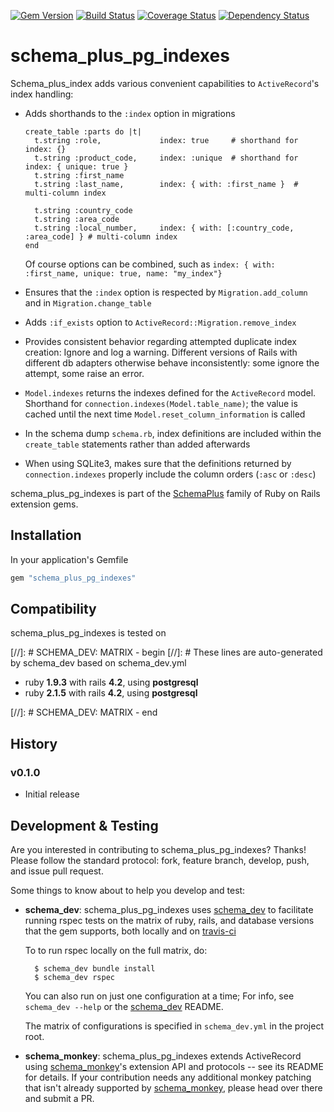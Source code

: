[![Gem Version](https://badge.fury.io/rb/schema_plus_pg_indexes.svg)](http://badge.fury.io/rb/schema_plus_pg_indexes)
[![Build Status](https://secure.travis-ci.org/SchemaPlus/schema_plus_pg_indexes.svg)](http://travis-ci.org/SchemaPlus/schema_plus_pg_indexes)
[![Coverage Status](https://img.shields.io/coveralls/SchemaPlus/schema_plus_pg_indexes.svg)](https://coveralls.io/r/SchemaPlus/schema_plus_pg_indexes)
[![Dependency Status](https://gemnasium.com/lomba/schema_plus_pg_indexes.svg)](https://gemnasium.com/SchemaPlus/schema_plus_pg_indexes)

# schema_plus_pg_indexes

Schema_plus_index adds various convenient capabilities to `ActiveRecord`'s index handling:

* Adds shorthands to the `:index` option in migrations

      create_table :parts do |t|
        t.string :role,             index: true     # shorthand for index: {}
        t.string :product_code,     index: :unique  # shorthand for index: { unique: true }
        t.string :first_name
        t.string :last_name,        index: { with: :first_name }  # multi-column index

        t.string :country_code
        t.string :area_code
        t.string :local_number,     index: { with: [:country_code, :area_code] } # multi-column index
      end

  Of course options can be combined, such as `index: { with: :first_name, unique: true, name: "my_index"}`

* Ensures that the `:index` option is respected by `Migration.add_column` and in `Migration.change_table`

* Adds `:if_exists` option to `ActiveRecord::Migration.remove_index`

* Provides consistent behavior regarding attempted duplicate index
  creation: Ignore and log a warning.  Different versions of Rails with
  different db adapters otherwise behave inconsistently: some ignore the
  attempt, some raise an error.

* `Model.indexes` returns the indexes defined for the `ActiveRecord` model.
  Shorthand for `connection.indexes(Model.table_name)`; the value is cached
  until the next time `Model.reset_column_information` is called

* In the schema dump `schema.rb`, index definitions are included within the
  `create_table` statements rather than added afterwards

* When using SQLite3, makes sure that the definitions returned by
  `connection.indexes` properly include the column orders (`:asc` or `:desc`)

schema_plus_pg_indexes is part of the [SchemaPlus](https://github.com/SchemaPlus/) family of Ruby on Rails extension gems.

## Installation

In your application's Gemfile

```ruby
gem "schema_plus_pg_indexes"
```
## Compatibility

schema_plus_pg_indexes is tested on

[//]: # SCHEMA_DEV: MATRIX - begin
[//]: # These lines are auto-generated by schema_dev based on schema_dev.yml
* ruby **1.9.3** with rails **4.2**, using **postgresql**
* ruby **2.1.5** with rails **4.2**, using **postgresql**

[//]: # SCHEMA_DEV: MATRIX - end


## History

### v0.1.0

* Initial release

## Development & Testing

Are you interested in contributing to schema_plus_pg_indexes?  Thanks!  Please follow
the standard protocol: fork, feature branch, develop, push, and issue pull request.

Some things to know about to help you develop and test:

* **schema_dev**:  schema_plus_pg_indexes uses [schema_dev](https://github.com/SchemaPlus/schema_dev) to
  facilitate running rspec tests on the matrix of ruby, rails, and database
  versions that the gem supports, both locally and on
  [travis-ci](http://travis-ci.org/SchemaPlus/schema_plus_pg_indexes)

  To to run rspec locally on the full matrix, do:

        $ schema_dev bundle install
        $ schema_dev rspec

  You can also run on just one configuration at a time;  For info, see `schema_dev --help` or the
  [schema_dev](https://github.com/SchemaPlus/schema_dev) README.

  The matrix of configurations is specified in `schema_dev.yml` in
  the project root.

* **schema_monkey**: schema_plus_pg_indexes extends ActiveRecord using
  [schema_monkey](https://github.com/SchemaPlus/schema_monkey)'s extension
  API and protocols -- see its README for details.  If your contribution needs any additional monkey patching
  that isn't already supported by
  [schema_monkey](https://github.com/SchemaPlus/schema_monkey), please head
  over there and submit a PR.
